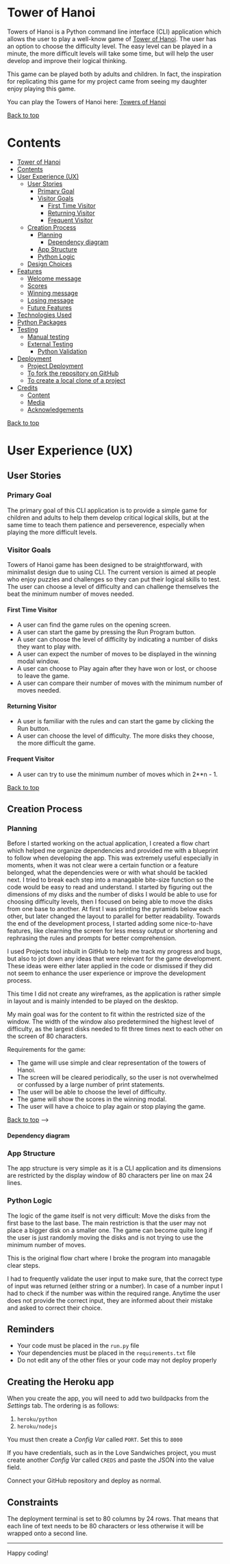# Tower of Hanoi

Towers of Hanoi is a Python command line interface (CLI) application which allows the user to play a well-know game of <a href="https://en.wikipedia.org/wiki/Tower_of_Hanoi" target="_blank" rel="noopener">Tower of Hanoi</a>. The user has an option to choose the difficulty level. The easy level can be played in a minute, the more difficult levels will take some time, but will help the user develop and improve their logical thinking. 

This game can be played both by adults and children. In fact, the inspiration for replicating this game for my project came from seeing my daughter enjoy playing this game.

You can play the Towers of Hanoi here:
[Towers of Hanoi](https://towers-of-hanoi-game.herokuapp.com/)


[Back to top](#contents)

# Contents

- [Tower of Hanoi](#tower-of-hanoi)
- [Contents](#contents)
- [User Experience (UX)](#user-experience-ux)
  - [User Stories](#user-stories)
    - [Primary Goal](#primary-goal)
    - [Visitor Goals](#visitor-goals)
      - [First Time Visitor](#first-time-visitor)
      - [Returning Visitor](#returning-visitor)
      - [Frequent Visitor](#frequent-visitor)
  - [Creation Process](#creation-process)
    - [Planning](#planning)
      - [Dependency diagram](#dependency-diagram)
    - [App Structure](#app-structure)
    - [Python Logic](#python-logic)
  - [Design Choices](#design-choices)
- [Features](#features)
    - [Welcome message](#welcome-message)
    - [Scores](#scores)
    - [Winning message](#winning-message)
    - [Losing message](#losing-message)
    - [Future Features](#future-features)
- [Technologies Used](#technologies-used)
- [Python Packages](#python-packages)
- [Testing](#testing)
    - [Manual testing](#manual-testing)
    - [External Testing](#external-testing)
      - [Python Validation](#python-validation)
- [Deployment](#deployment)
  - [Project Deployment](#project-deployment)
  - [To fork the repository on GitHub](#to-fork-the-repository-on-github)
  - [To create a local clone of a project](#to-create-a-local-clone-of-a-project)
- [Credits](#credits)
  - [Content](#content)
  - [Media](#media)
  - [Acknowledgements](#acknowledgements)

[Back to top](#contents)
# User Experience (UX)

## User Stories

### Primary Goal

The primary goal of this CLI application is to provide a simple game for children and adults to help them develop critical logical skills, but at the same time to teach them patience and perseverence, especially when playing the more difficult levels.

### Visitor Goals
Towers of Hanoi game has been designed to be straightforward, with minimalist design due to using CLI. The current version is aimed at people who enjoy puzzles and challenges so they can put their logical skills to test. The user can choose a level of difficulty and can challenge themselves the beat the minimum number of moves needed.

#### First Time Visitor
  - A user can find the game rules on the opening screen.
  - A user can start the game by pressing the Run Program button.
  - A user can choose the level of difficilty by indicating a number of disks they want to play with.
  - A user can expect the number of moves to be displayed in the winning modal window.
  - A user can choose to Play again after they have won or lost, or choose to leave the game.
  - A user can compare their number of moves with the minimum number of moves needed.
#### Returning Visitor
  - A user is familiar with the rules and can start the game by clicking the Run button.
  - A user can choose the level of difficulty. The more disks they choose, the more difficult the game.

#### Frequent Visitor
  - A user can try to use the minimum number of moves which in 2**n - 1.

[Back to top](#contents)
## Creation Process

### Planning

Before I started working on the actual application, I created a flow chart which helped me organize dependencies and provided me with a blueprint to follow when developing the app. This was extremely useful especially in moments, when it was not clear were a certain function or a feature belonged, what the dependencies were or with what should be tackled next. I tried to break each step into a managable bite-size function so the code would be easy to read and understand. I started by figuring out the dimensions of my disks and the number of disks I would be able to use for choosing difficulty levels, then I focused on being able to move the disks from one base to another. At first I was printing the pyramids below each other, but later changed the layout to parallel for better readability. Towards the end of the development process, I started adding some nice-to-have features, like clearning the screen for less messy output or shortening and rephrasing the rules and prompts for better comprehension.

I used Projects tool inbuilt in GitHub to help me track my progress and bugs, but also to jot down any ideas that were relevant for the game development. These ideas were either later applied in the code or dismissed if they did not seem to enhance the user experience or improve the development process.

This time I did not create any wireframes, as the application is rather simple in layout and is mainly intended to be played on the desktop. 

My main goal was for the content to fit within the restricted size of the window. The width of the window also predetermined the highest level of difficulty, as the largest disks needed to fit three times next to each other on the screen of 80 characters.

Requirements for the game:
  - The game will use simple and clear representation of the towers of Hanoi.
  - The screen will be cleared periodically, so the user is not overwhelmed or confussed by a large number of print statements.
  - The user will be able to choose the level of difficulty.
  - The game will show the scores in the winning modal.
  - The user will have a choice to play again or stop playing the game.
  
[Back to top](#contents) -->

#### Dependency diagram

### App Structure
The app structure is very simple as it is a CLI application and its dimensions are restricted by the display window of 80 characters per line on max 24 lines.

### Python Logic
  The logic of the game itself is not very difficult: Move the disks from the first base to the last base. The main restriction is that the user may not place a bigger disk on a smaller one. The game can become quite long if the user is just randomly moving the disks and is not trying to use the minimum number of moves.

  This is the original flow chart where I broke the program into managable clear steps. 

  I had to frequently validate the user input to make sure, that the correct type of input was returned (either string or a number). In case of a number input I had to check if the number was within the required range. Anytime the user does not provide the correct input, they are informed about their mistake and asked to correct their choice.


## Reminders

* Your code must be placed in the `run.py` file
* Your dependencies must be placed in the `requirements.txt` file
* Do not edit any of the other files or your code may not deploy properly

## Creating the Heroku app

When you create the app, you will need to add two buildpacks from the _Settings_ tab. The ordering is as follows:

1. `heroku/python`
2. `heroku/nodejs`

You must then create a _Config Var_ called `PORT`. Set this to `8000`

If you have credentials, such as in the Love Sandwiches project, you must create another _Config Var_ called `CREDS` and paste the JSON into the value field.

Connect your GitHub repository and deploy as normal.

## Constraints

The deployment terminal is set to 80 columns by 24 rows. That means that each line of text needs to be 80 characters or less otherwise it will be wrapped onto a second line.

-----
Happy coding!